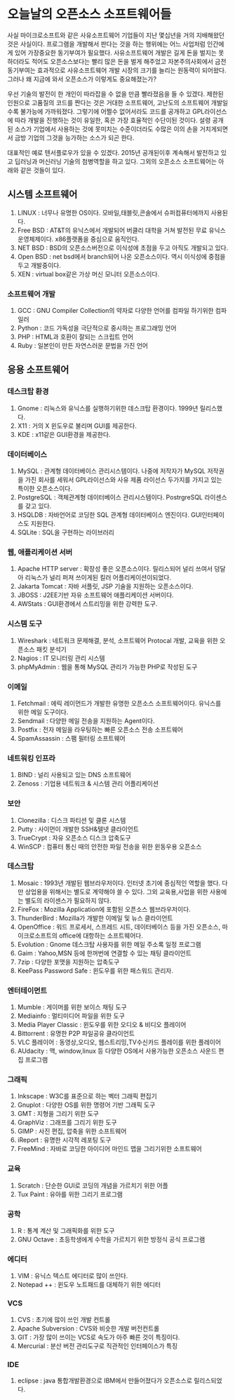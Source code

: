# 오늘날의 오픈소스 소프트웨어들

사실 마이크로소프트와 같은 사유소프트웨어 기업들이 지난 몇십년을 거의 지배해왔던 것은 사실이다. 프로그램을 개발해서 판다는 것을 하는 행위에는 어느 사업처럼 인간에게 있어 가장중요한 동기부여가 필요했다. 사유소프트웨어 개발은 길게 돈을 벌지는 못하더라도 적어도 오픈소스보다는 빨리 많은 돈을 벌게 해주었고 자본주의사회에서 금전동기부여는 효과적으로 사유소프트웨어 개발 시장의 크기를 늘리는 원동력이 되어왔다. 그러나 왜 지금에 와서 오픈소스가 이렇게도 중요해졌는가?

우선 기술의 발전이 한 개인이 따라잡을 수 없을 만큼 빨라졌음을 들 수 있겠다. 제한된 인원으로 고품질의 코드를 짠다는 것은 거대한 소프트웨어, 고난도의 소프트웨어 개발일 수록 불가능에 가까워졌다. 그렇기에 어쩔수 없어서라도 코드를 공개하고 GPL라이선스에 따라 개발을 진행하는 것이 유일한, 혹은 가장 효율적인 수단이된 것이다. 설령 공개된 소스가 기업에서 사용하는 것에 못미치는 수준이더라도 수많은 이의 손을 거치게되면서 금방 기업의 그것을 능가하는 소스가 되곤 한다.

대표적인 예로 텐서플로우가 있을 수 있겠다. 2015년 공개된이후 계속해서 발전하고 있고 딥러닝과 머신러닝 기술의 첨병역할을 하고 있다. 그외의 오픈소스 소프트웨어는 아래와 같은 것들이 있다.

## 시스템 소프트웨어

1. LINUX : 너무나 유명한 OS이다. 모바일,태블릿,콘솔에서 슈퍼컴퓨터에까지 사용된다.
2. Free BSD : AT&T의 유닉스에서 개발되어 버클리 대학을 거쳐 발전된 무료 유닉스 운영체제이다. x86플랫폼을 중심으로 움직인다.
3. NET BSD : BSD의 오픈소스버전으로 이식성에 초점을 두고 아직도 개발되고 있다.
4. Open BSD : net bsd에서 branch되어 나온 오픈소스이다. 역시 이식성에 중점을 두고 개발중이다.
5. XEN : virtual box같은 가상 머신 모니터 오픈소스이다.

### 소프트웨어 개발

1. GCC : GNU Compiler Collection의 약자로 다양한 언어를 컴파일 하기위한 컴파일러
2. Python : 코드 가독성을 극단적으로 중시하는 프로그래밍 언어
3. PHP : HTML과 호환이 잘되는 스크립트 언어
4. Ruby : 일본인이 만든 자연스러운 문법을 가진 언어

## 응용 소프트웨어

### 데스크탑 환경

1. Gnome : 리눅스와 유닉스를 실행하기위한 데스크탑 환경이다. 1999년 릴리스했다.
2. X11 : 거의 X 윈도우로 불리며 GUI를 제공한다.
3. KDE : x11같은 GUI환경을 제공한다.

### 데이터베이스

1. MySQL : 관계형 데이터베이스 관리시스템이다. 나중에 저작자가 MySQL 저작권을 가진 회사를 세워서 GPL라이선스와 사유 제품 라이선스 두가지를 가지고 있는 특이한 오픈소스이다.
2. PostgreSQL : 객체관계형 데이터베이스 관리시스템이다. PostrgreSQL 라이센스를 갖고 있다.
3. HSQLDB : 자바언어로 코딩한 SQL 관계형 데이터베이스 엔진이다. GUI인터페이스도 지원한다.
4. SQLite : SQL을 구현하는 라이브러리

### 웹, 애플리케이션 서버

1. Apache HTTP server : 확장성 좋은 오픈소스이다. 릴리스되어 널리 쓰여서 덩달아 리눅스가 널리 퍼져 쓰이게된 킬러 어플리케이션이되었다.
2. Jakarta Tomcat : 자바 서플릿, JSP 기술을 지원하는 오픈소스이다.
3. JBOSS : J2EE기반 자유 소프트웨어 애플리케이션 서버이다.
4. AWStats : GUI환경에서 스트리밍을 위한 강력한 도구.

### 시스템 도구

1. Wireshark : 네트워크 문제해결, 분석, 소프트웨어 Protocal 개발, 교육을 위한 오픈소스 패킷 분석기
2. Nagios : IT 모니터링 관리 시스템
3. phpMyAdmin : 웹을 통해 MySQL 관리가 가능한 PHP로 작성된 도구

### 이메일

1. Fetchmail : 에릭 레이먼드가 개발한 유명한 오픈소스 소프트웨어이다. 유닉스를 위한 메일 도구이다.
2. Sendmail : 다양한 메일 전송을 지원하는 Agent이다.
3. Postfix : 전자 메일을 라우팅하는 빠른 오픈소스 전송 소프트웨어
4. SpamAssassin : 스팸 필터링 소프트웨어

### 네트워킹 인프라

1. BIND : 널리 사용되고 있는 DNS 소프트웨어
2. Zenoss : 기업용 네트워크 & 시스템 관리 어플리케이션

### 보안

1. Clonezilla : 디스크 파티션 및 클론 시스템
2. Putty : 사이먼이 개발한 SSH&텔넷 클라이언트
3. TrueCrypt : 자유 오픈소스 디스크 압축도구
4. WinSCP : 컴퓨터 통신 때의 안전한 파일 전송을 위한 윈동우용 오픈소스

### 데스크탑

1. Mosaic : 1993년 개발된 웹브라우저이다. 인터넷 초기에 중심적인 역할을 했다. 다만 상업용을 위해서는 별도로 계약해야 쓸 수 있다. 그외 교육용,사업을 위한 사용에는 별도의 라이센스가 필요하지 않다.
2. FireFox : Mozilla Application에 포함된 오픈소스 웹브라우저이다.
3. ThunderBird : Mozilla가 개발한 이메일 및 뉴스 클라이언트
4. OpenOffice : 워드 프로세서, 스프레드 시트, 데이터베이스 등을 가진 오픈소스, 마이크로소프트의 office에 대항하는 소프트웨어다.
5. Evolution : Gnome 데스크탑 사용자를 위한 메일 주소록 일정 프로그램
6. Gaim : Yahoo,MSN 등에 한꺼번에 연결할 수 있는 채팅 클라이언트
7. 7zip : 다양한 포맷을 지원하는 압축도구
8. KeePass Password Safe : 윈도우를 위한 패스워드 관리자.

### 엔터테이먼트

1. Mumble : 게이머를 위한 보이스 채팅 도구
2. Mediainfo : 멀티미디어 파일을 위한 도구
3. Media Player Classic : 윈도우를 위한 오디오 & 비디오 플레이어
4. Bittorrent : 유명한 P2P 파일공유 클라이언트
5. VLC 플레이어 : 동영상,오디오, 웹스트리밍,TV수신카드 플레이를 위한 플레이어
6. AUdacity : 맥, window,linux 등 다양한 OS에서 사용가능한 오픈소스 사운드 편집 프로그램

### 그래픽

1. Inkscape : W3C를 표준으로 하는 벡터 그래픽 편집기
2. Gnuplot : 다양한 OS를 위한 명령어 기반 그래픽 도구
3. GMT : 지형을 그리기 위한 도구
4. GraphViz : 그래프를 그리기 위한 도구
5. GIMP : 사진 편집, 압축을 위한 소프트웨어
6. iReport : 유명한 시각적 레포팅 도구
7. FreeMind : 자바로 코딩한 아이디어 마인드 맵을 그리기위한 소프트웨어

### 교육

1. Scratch : 단순한 GUI로 코딩의 개념을 가르치기 위한 어플
2. Tux Paint : 유아를 위한 그리기 프로그램

### 공학

1. R : 통계 계산 및 그래픽화를 위한 도구
2. GNU Octave : 초등학생에게 수학을 가르치기 위한 방정식 공식 프로그램

### 에디터

1. VIM : 유닉스 텍스트 에디터로 많이 쓰인다.
2. Notepad ++ : 윈도우 노트패드를 대체하기 위한 에디터

### VCS

1. CVS : 초기에 많이 쓰인 개발 컨트롤
2. Apache Subversion : CVS와 비슷한 개발 버전컨트롤
3. GIT : 가장 많이 쓰이는 VCS로 속도가 아주 빠른 것이 특징이다.
4. Mercurial : 분산 버전 관리도구로 직관적인 인터페이스가 특징

### IDE

1. eclipse : java 통합개발환경으로 IBM에서 만들어졌다가 오픈소스로 릴리스되었다.



